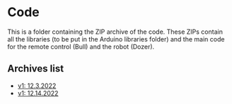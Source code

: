 # Code

This is a folder containing the ZIP archive of the code.
These ZIPs contain all the libraries (to be put in the Arduino libraries folder) and the main code for the remote control (Bull) and the robot (Dozer).

## Archives list
* [v1: 12.3.2022](./12.3.2022)
* [v1: 12.14.2022](./12.14.2022)
